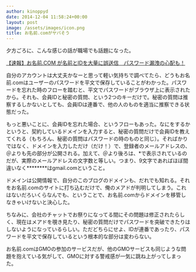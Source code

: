 ```yaml
---
author: kinoppyd
date: 2014-12-04 11:58:24+00:00
layout: post
image: /assets/images/icon.png
title: お名前.comがヤバそう
---
```


夕方ごろに、こんな感じの話が職場でも話題になった。

[【速報】お名前.COM が名前とIDを大量に誤送信　パスワード漏洩の心配も！](http://togetter.com/li/753648)

自分のアカウントは大丈夫かなーと思って軽い気持ちで調べてたら、どうもお名前.comはユーザーのパスワードを平文で保存していることがわかった。パスワードを忘れた時のフローを踏むと、平文でパスワードがブラウザ上に表示されたから。それも、会員IDと秘密の質問、という2つのキーだけで。秘密の質問は推察するしかないとしても、会員IDは連番で、他の人のものを適当に推察できる状態だった。

もっと悪いことに、会員IDを忘れた場合、というフローもあった。なにをするかというと、契約しているドメインを入力すると、秘密の質問だけで会員IDを教えてくれる（もちろん、秘密の質問はパスワードの時のものと同じ）。そればかりではなく、ドメインを入力しただけ（だけ！）で、登録者のメールアドレスの、＠よりも先の部分が公開される。加えて、＠より後ろは、*で表示されているのだが、実際のメールアドレスの文字数と等しい。つまり、9文字であればほぼ間違いなく********はgmail.comということ。

ドメインは公開情報で、自分のこのブログのドメインも、だれでも知れる。それをお名前.comのサイトに打ち込むだけで、俺のメアドが判明してしまう。これはないだろいくらなんでも、ということで、お名前.comからドメインを移管しなきゃいけないと決心した。

ちなみに、会社のチャットでお祭りになってる間にその問題は修正されたらしく、現在はメアドを覗き見たり、秘密の質問だけでパスワードを突破できたりはしないようになっているらしい。ただどちらにせよ、IDが連番であったり、パスワードを平文で保存しているという根本的な部分は変わらない。

お名前.comはGMOの参加のサービスだが、他のGMOサービスも同じような問題を抱えている気がして、GMOに対する警戒感が一気に跳ね上がってしまった。
